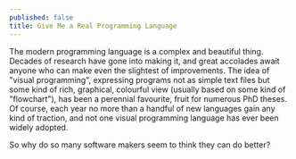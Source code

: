 ```yaml
---
published: false
title: Give Me a Real Programming Language
---
```


The modern programming language is a complex and beautiful thing. Decades of research have gone into making it, and great accolades await anyone who can make even the slightest of improvements. The idea of "visual programming", expressing programs not as simple text files but some kind of rich, graphical, colourful view (usually based on some kind of "flowchart"), has been a perennial favourite, fruit for numerous PhD theses. Of course, each year no more than a handful of new languages gain any kind of traction, and not one visual programming language has ever been widely adopted.

So why do so many software makers seem to think they can do better?